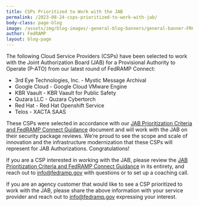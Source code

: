 ```yaml
---
title: CSPs Prioritized to Work with the JAB
permalink: /2023-08-24-csps-prioritized-to-work-with-jab/
body-class: page-blog
image: /assets/img/blog-images/-general-blog-banners/general-banner-FRConnect.png
author: FedRAMP
layout: blog-page
---
```

The following Cloud Service Providers (CSPs) have been selected to work with the Joint Authorization Board (JAB) for a Provisional Authority to Operate (P-ATO) from our latest round of FedRAMP Connect:

- 3rd Eye Technologies, Inc. - Mystic Message Archival 
- Google Cloud - Google Cloud VMware Engine
- KBR Vaault - KBR Vaault for Public Safety 
- Quzara LLC - Quzara Cybertorch 
- Red Hat - Red Hat Openshift Service 
- Telos - XACTA SAAS


These CSPs were selected in accordance with our <a href="https://www.fedramp.gov/assets/resources/documents/CSP_JAB_P-ATO_Prioritization_Criteria_and_Guidance.pdf" target="_blank" rel="noopener noreferrer">JAB Prioritization Criteria and FedRAMP Connect Guidance</a> document and will work with the JAB on their security package reviews. We’re proud to see the scope and scale of innovation and the infrastructure modernization that these CSPs will represent for JAB Authorizations. Congratulations!

If you are a CSP interested in working with the JAB, please review the <a href="https://www.fedramp.gov/assets/resources/documents/CSP_JAB_P-ATO_Prioritization_Criteria_and_Guidance.pdf" target="_blank" rel="noopener noreferrer">JAB Prioritization Criteria and FedRAMP Connect Guidance</a> in its entirety, and reach out to <a href="mailto:info@fedramp.gov">info@fedramp.gov</a> with questions or to set up a coaching call.

If you are an agency customer that would like to see a CSP prioritized to work with the JAB, please share the above information with your service provider and reach out to <a href="mailto:info@fedramp.gov">info@fedramp.gov</a> expressing your interest.
